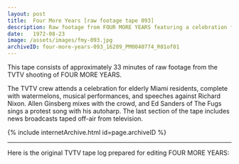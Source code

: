 ```yaml
---
layout: post
title:  Four More Years [raw footage tape 093]
description: Raw footage from FOUR MORE YEARS featuring a celebration for old and young Miamians, Allen Ginsberg, Ed Sanders of the Fugs
date:   1972-08-23
image: /assets/images/fmy-093.jpg
archiveID: four-more-years-093_16209_PM0040774_R01of01
---
```


This tape consists of approximately 33 minutes of raw footage from the TVTV shooting of FOUR MORE YEARS.

The TVTV crew attends a celebration for elderly Miami residents, complete with watermelons, musical performances, and speeches against Richard Nixon. Allen Ginsberg mixes with the crowd, and Ed Sanders of The Fugs sings a protest song with his autoharp. The last section of the tape includes news broadcasts taped off-air from television.

<div class="iframe-container-4-3 mx-auto" style="width: 80%">
  {% include internetArchive.html id=page.archiveID %}
</div>

---

<div class="container">
  <div class="row">
    <div class="col">
      <p>Here is the original TVTV tape log prepared for editing FOUR MORE YEARS:</p>
    </div>
  </div>
  <div class="row">
    <div class="col text-center pdf-holder">
      <object data="{{ site.baseurl }}/assets/pdfs/fmy-093-log.pdf" type='application/pdf'></object>
    </div>
  </div>

</div>
